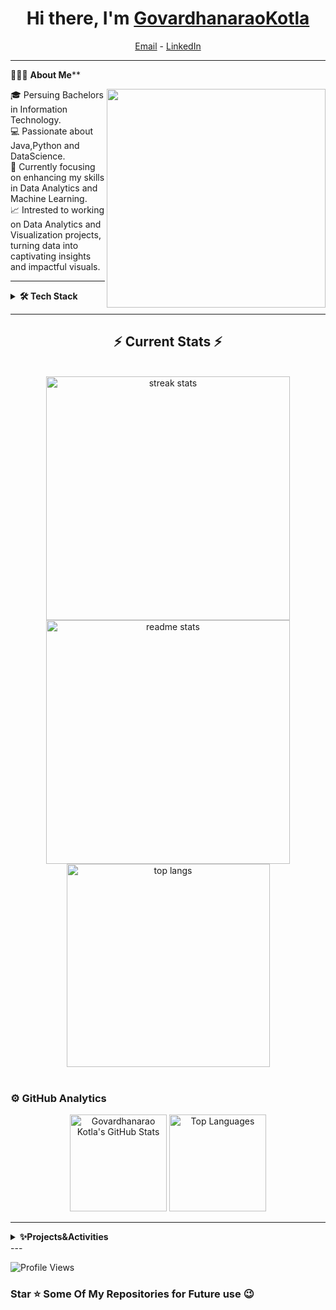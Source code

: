 <h1 align="center"> Hi there, I'm <a href="https://drive.google.com/drive/folders/18WVeRWls3LR9kJd3K0BMHnv8zRFdQaYl">GovardhanaraoKotla</a> </h1>

<!--- Adding Header Elements -->
<p align="center">
  <a href="mailto:govardhanaraokotla@gmail.com">Email</a> -
  <a href="https://www.linkedin.com/in/govardhanarao-kotla/">LinkedIn</a>
</p> 

---

👨🏻‍💻 **About Me****

<img src="https://raw.githubusercontent.com/sanjay-kv/sanjay-kv/main/Assets/illustration.png" min-width="300px" max-width="300px" width="350px" align="right"> 
🎓 Persuing Bachelors in Information Technology.<br>
💻 Passionate about Java,Python and DataScience.<br>
🌱 Currently focusing on enhancing my skills in Data Analytics and Machine Learning.<br>
📈 Intrested to working on Data Analytics and Visualization projects, turning data into captivating insights and impactful visuals.<br>

---

<details>	
 <summary><b>🛠 Tech Stack</b></summary><br>

**Languages:**  
<img src="https://img.shields.io/badge/-Java-007396?logo=java&logoColor=white&style=flat">&nbsp;
<img src="https://img.shields.io/badge/-Python-3776AB?logo=python&logoColor=white&style=flat">&nbsp;
<img src="https://img.shields.io/badge/-C-A8B9CC?logo=c&logoColor=white&style=flat">&nbsp;
<img src="https://img.shields.io/badge/-SQL-003B57?logo=postgresql&logoColor=white&style=flat">&nbsp;
<img src="https://img.shields.io/badge/-R-276DC3?logo=r&logoColor=white&style=flat">&nbsp;
<img src="https://img.shields.io/badge/-HTML5-E34F26?logo=html5&logoColor=white&style=flat">&nbsp;
<img src="https://img.shields.io/badge/-CSS3-1572B6?logo=css3&logoColor=white&style=flat">&nbsp;
<img src="https://img.shields.io/badge/-MySQL-4479A1?logo=mysql&logoColor=white&style=flat">&nbsp;<br>

**Developer Tools:**  
<img src="https://img.shields.io/badge/-GitHub-181717?logo=github&logoColor=white&style=flat">&nbsp;
<img src="https://img.shields.io/badge/-VS%20Code-007ACC?logo=visual-studio-code&logoColor=white&style=flat">&nbsp;
<img src="https://img.shields.io/badge/-Eclipse-2C2255?logo=eclipse&logoColor=white&style=flat">&nbsp;
<img src="https://img.shields.io/badge/-Google%20Cloud-4285F4?logo=google-cloud&logoColor=white&style=flat">&nbsp;
<img src="https://img.shields.io/badge/-Jupyter-F37626?logo=jupyter&logoColor=white&style=flat">&nbsp;
<img src="https://img.shields.io/badge/-Canva-00C4CC?logo=canva&logoColor=white&style=flat">&nbsp;<br>

**Libraries:**  
<img src="https://img.shields.io/badge/-Pandas-150458?logo=pandas&logoColor=white&style=flat">&nbsp;
<img src="https://img.shields.io/badge/-Numpy-013243?logo=numpy&logoColor=white&style=flat">&nbsp;
<img src="https://img.shields.io/badge/-Matplotlib-11557C?logo=python&logoColor=white&style=flat">&nbsp;
<img src="https://img.shields.io/badge/-Seaborn-3776AB?logo=python&logoColor=white&style=flat">&nbsp;
<img src="https://img.shields.io/badge/-ScikitLearn-F7931E?logo=scikit-learn&logoColor=white&style=flat">&nbsp;
<img src="https://img.shields.io/badge/-NLTK-205A9E?logo=python&logoColor=white&style=flat">&nbsp;
<img src="https://img.shields.io/badge/-OpenCV-5C3EE8?logo=opencv&logoColor=white&style=flat">&nbsp;
<img src="https://img.shields.io/badge/-Pytesseract-1884BA?logo=python&logoColor=white&style=flat">&nbsp;<br>

**Frameworks:**  
<img src="https://img.shields.io/badge/-Flask-000000?logo=flask&logoColor=white&style=flat">&nbsp;
<img src="https://img.shields.io/badge/-JUnit-25A162?logo=junit5&logoColor=white&style=flat">&nbsp;<br>

**Visualization Tools:**  
<img src="https://img.shields.io/badge/-PowerBI-F2C811?logo=powerbi&logoColor=black&style=flat">&nbsp;
<img src="https://img.shields.io/badge/-Tableau-E97627?logo=tableau&logoColor=white&style=flat">&nbsp;
<img src="https://img.shields.io/badge/-MS%20Excel-217346?logo=microsoft-excel&logoColor=white&style=flat">&nbsp;

</details> 

---
 <h2 align="center">⚡ Current Stats ⚡</h2>
<br>
<div align=center>
  <img width=390 src="https://streak-stats.demolab.com/?user=Govardhanaraokotla&count_private=true&theme=react&border_radius=10" alt="streak stats"/>
  <img width=390 src="https://github-readme-stats.vercel.app/api?username=Govardhanaraokotla&show_icons=true&theme=react&rank_icon=github&border_radius=10" alt="readme stats" />
  <img width=325 align="center" src="https://github-readme-stats.vercel.app/api/top-langs/?username=Govardhanaraokotla    &hide=HTML&langs_count=8&layout=compact&theme=react&border_radius=10&size_weight=0.5&count_weight=0.5&exclude_repo=github-readme-stats" alt="top langs" />

</div>

  <br/>

### ⚙️ GitHub Analytics

<p align="center">
  <img height="155em" src="https://github-readme-stats.vercel.app/api?username=Govardhanaraokotla&show_icons=true&theme=radical" alt="Govardhanarao Kotla's GitHub Stats" />
  <img height="155em" src="https://github-readme-stats.vercel.app/api/top-langs/?username=Govardhanaraokotla&layout=compact&theme=radical" alt="Top Languages" />
</p>

---

<details>	
 <summary><b>✨Projects&Activities</b></summary><br>

🛠️ License Plate Detection<br>
🔍 Election Ad Spending Analytics<br>
📊 Cat&Dog image classifier<br>
💻 SpamMessage classifier<br>
🚀 College ChatBot using IBM CLOUD<br>
🧠  ATM Interface<br>
📝Housing Price regression_model<br>
📈 Car Price predictor<br>

</details>
---
<p align="left">
  <img src="https://komarev.com/ghpvc/?username=Govardhanaraokotla&style=flat-square" alt="Profile Views">
</p>

### Star ⭐ Some Of My Repositories for Future use 😉

